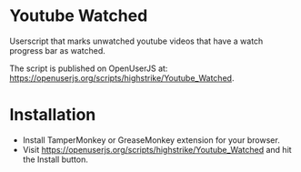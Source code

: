 # Youtube Watched
Userscript that marks unwatched youtube videos that have a watch progress bar as watched.

The script is published on OpenUserJS at: https://openuserjs.org/scripts/highstrike/Youtube_Watched.

# Installation

- Install TamperMonkey or GreaseMonkey extension for your browser.
- Visit https://openuserjs.org/scripts/highstrike/Youtube_Watched and hit the Install button.
